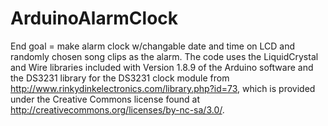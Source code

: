 # ArduinoAlarmClock
End goal = make alarm clock w/changable date and time on LCD and randomly chosen song clips as the alarm. The code uses the LiquidCrystal and Wire libraries included with Version 1.8.9 of the Arduino software and the DS3231 library for the DS3231 clock module from http://www.rinkydinkelectronics.com/library.php?id=73, which is provided under the Creative Commons license found at http://creativecommons.org/licenses/by-nc-sa/3.0/.
